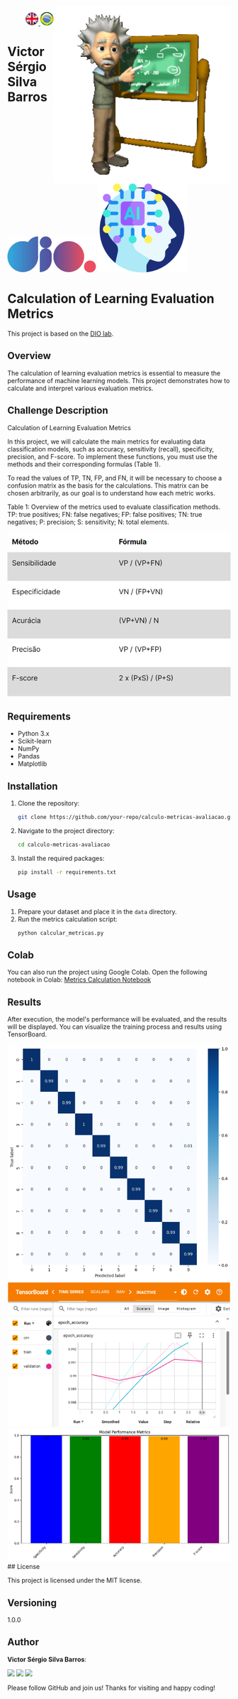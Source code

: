<img src="./img/gif v1.gif" min-width="400px" max-width="400px" width="400px" align="right" alt="Computer iuriCode">
<p>
  <div align="right"> 
<a href="./readme.md"> <img src="./img/LogoUK.png" alt="Logo UK" width="30"/></a><a href="./leiame.md"> <img src="./img/logoBrazil.png" alt="Logo Brazil" width="30"/> </a>
</div>
  <H1><b> Victor Sérgio Silva Barros </b> </H1>
</p> 

<img src="./img/dio.png" alt="DIO Logo" width="200"/>
<img src="./img/artificial-intelligence.png" alt="Artificial Intelligence Logo" width="200"/>

# Calculation of Learning Evaluation Metrics

This project is based on the [DIO lab](https://web.dio.me/lab/calculo-de-metricas-de-avaliacao-de-aprendizado/learning/8c981faa-c9db-4a02-bad0-87035e170684).

## Overview

The calculation of learning evaluation metrics is essential to measure the performance of machine learning models. This project demonstrates how to calculate and interpret various evaluation metrics.

## Challenge Description

Calculation of Learning Evaluation Metrics

In this project, we will calculate the main metrics for evaluating data classification models, such as accuracy, sensitivity (recall), specificity, precision, and F-score. To implement these functions, you must use the methods and their corresponding formulas (Table 1).

To read the values of TP, TN, FP, and FN, it will be necessary to choose a confusion matrix as the basis for the calculations. This matrix can be chosen arbitrarily, as our goal is to understand how each metric works.

Table 1: Overview of the metrics used to evaluate classification methods. TP: true positives; FN: false negatives; FP: false positives; TN: true negatives; P: precision; S: sensitivity; N: total elements.

<img src="./img/Tabela 1.png" alt="Table 1" width="600"/>

## Requirements

- Python 3.x
- Scikit-learn
- NumPy
- Pandas
- Matplotlib

## Installation

1. Clone the repository:
    ```sh
    git clone https://github.com/your-repo/calculo-metricas-avaliacao.git
    ```
2. Navigate to the project directory:
    ```sh
    cd calculo-metricas-avaliacao
    ```
3. Install the required packages:
    ```sh
    pip install -r requirements.txt
    ```

## Usage

1. Prepare your dataset and place it in the `data` directory.
2. Run the metrics calculation script:
    ```sh
    python calcular_metricas.py
    ```

## Colab

You can also run the project using Google Colab. Open the following notebook in Colab:
[Metrics Calculation Notebook](notebooks/calculation_of_learning_evaluation_metrics.ipynb)

## Results

After execution, the model's performance will be evaluated, and the results will be displayed. You can visualize the training process and results using TensorBoard.

<img src= ./img/confusion-matrix.png />
<img src= ./img/TensorBoard.png /> 
<img src= ./img/ModelPerformanceMetrics.png /> 
## License

This project is licensed under the MIT license.

## Versioning

1.0.0

## Author

**Victor Sérgio Silva Barros**:

<p align="left">
  <a href="mailto:vicssb@gmail.com" alt="Gmail" target="_blank">
  <img src="https://img.shields.io/badge/-Gmail-FF0000?style=flat-square&labelColor=FF0000&logo=gmail&logoColor=white&link=mailto:vicssb@gmail.com" /></a>

  <a href="https://www.linkedin.com/in/victor-sergio-silva-barros/" alt="Linkedin" target="_blank">
  <img src="https://img.shields.io/badge/-Linkedin-0e76a8?style=flat-square&logo=Linkedin&logoColor=white&link=https://www.linkedin.com/in/victor-sergio-silva-barros/" /></a>

  <a href="https://wa.me/+5512981328278" alt="WhatsApp" target="_blank">
  <img src="https://img.shields.io/badge/-WhatsApp-25d366?style=flat-square&labelColor=25d366&logo=whatsapp&logoColor=white&link=https://wa.me/+5512987085327"/></a>

</p>

<p>Please follow GitHub and join us!
Thanks for visiting and happy coding!</p>